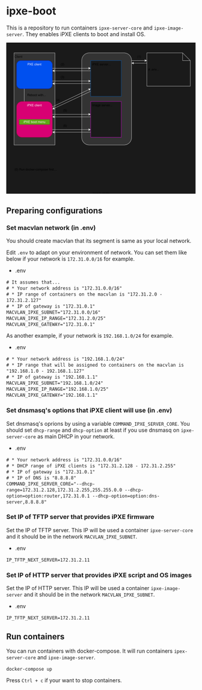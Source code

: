 # ipxe-boot
This is a repository to run containers `ipxe-server-core` and `ipxe-image-server`.
They enables iPXE clients to boot and install OS.

![Boot sequence of ipxe-boot](https://raw.githubusercontent.com/TsutomuNakamura/references/main/drawio/TsutomuNakamura/ipxe-boot/main/Diagrams-ipxe-boot-flow.svg "ipxe-boot sequence")

## Preparing configurations
### Set macvlan network (in .env)
You should create macvlan that its segment is same as your local network.

Edit `.env` to adapt on your environment of network.
You can set them like below if your network is `172.31.0.0/16` for example.

* .env
```
# It assumes that...
# * Your network address is "172.31.0.0/16"
# * IP range of containers on the macvlan is "172.31.2.0 - 172.31.2.127"
# * IP of gateway is "172.31.0.1"
MACVLAN_IPXE_SUBNET="172.31.0.0/16"
MACVLAN_IPXE_IP_RANGE="172.31.2.0/25"
MACVLAN_IPXE_GATEWAY="172.31.0.1"
```

As another example, if your network is `192.168.1.0/24` for example.

* .env
```
# * Your network address is "192.168.1.0/24"
# * IP range that will be assigned to containers on the macvlan is "192.168.1.0 - 192.168.1.127"
# * IP of gateway is "192.168.1.1"
MACVLAN_IPXE_SUBNET="192.168.1.0/24"
MACVLAN_IPXE_IP_RANGE="192.168.1.0/25"
MACVLAN_IPXE_GATEWAY="192.168.1.1"
```

### Set dnsmasq's options that iPXE client will use (in .env)
Set dnsmasq's oprions by using a variable `COMMAND_IPXE_SERVER_CORE`.
You should set `dhcp-range` and `dhcp-option` at least if you use dnsmasq on `ipxe-server-core` as main DHCP in your network.

* .env
```
# * Your network address is "172.31.0.0/16"
# * DHCP range of iPXE clients is "172.31.2.128 - 172.31.2.255"
# * IP of gateway is "172.31.0.1"
# * IP of DNS is "8.8.8.8"
COMMAND_IPXE_SERVER_CORE="--dhcp-range=172.31.2.128,172.31.2.255,255.255.0.0 --dhcp-option=option:router,172.31.0.1 --dhcp-option=option:dns-server,8.8.8.8"
```

### Set IP of TFTP server that provides iPXE firmware
Set the IP of TFTP server.
This IP will be used a container `ipxe-server-core` and it should be in the network `MACVLAN_IPXE_SUBNET`.

* .env
```
IP_TFTP_NEXT_SERVER=172.31.2.11
```

### Set IP of HTTP server that provides iPXE script and OS images
Set the IP of HTTP server.
This IP will be used a container `ipxe-image-server` and it should be in the network `MACVLAN_IPXE_SUBNET`.

* .env
```
IP_TFTP_NEXT_SERVER=172.31.2.11
```

## Run containers
You can run containers with docker-compose.
It will run containers `ipex-server-core` and `ipxe-image-server`.

```
docker-compose up
```

Press `Ctrl + c` if your want to stop containers.

